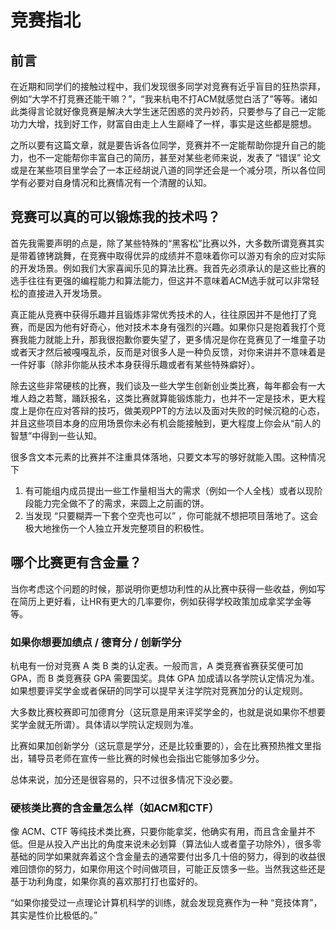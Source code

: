 # 竞赛指北

## 前言

在近期和同学们的接触过程中，我们发现很多同学对竞赛有近乎盲目的狂热崇拜，例如“大学不打竞赛还能干嘛？”，“我来杭电不打ACM就感觉白活了”等等。诸如此类得言论就好像竞赛是解决大学生迷茫困惑的灵丹妙药，只要参与了自己一定能功力大增，找到好工作，财富自由走上人生巅峰了一样，事实是这些都是臆想。

之所以要有这篇文章，就是要告诉各位同学，竞赛并不一定能帮助你提升自己的能力，也不一定能帮你丰富自己的简历，甚至对某些老师来说，发表了 “错误” 论文或是在某些项目里学会了一本正经胡说八道的同学还会是一个减分项，所以各位同学有必要对自身情况和比赛情况有一个清醒的认知。

## 竞赛可以真的可以锻炼我的技术吗？

首先我需要声明的点是，除了某些特殊的“黑客松”比赛以外，大多数所谓竞赛其实是带着镣铐跳舞，在竞赛中取得优异的成绩并不意味着你可以游刃有余的应对实际的开发场景。例如我们大家喜闻乐见的算法比赛。我首先必须承认的是这些比赛的选手往往有更强的编程能力和算法能力，但这并不意味着ACM选手就可以非常轻松的直接进入开发场景。

真正能从竞赛中获得乐趣并且锻炼非常优秀技术的人，往往原因并不是他打了竞赛，而是因为他有好奇心，他对技术本身有强烈的兴趣。如果你只是抱着我打个竞赛我能力就能上升，那我很抱歉你要失望了，更多情况是你在竞赛见了一堆童子功或者天才然后被嘎嘎乱杀，反而是对很多人是一种负反馈，对你来讲并不意味着是一件好事（除非你能从技术本身获得乐趣或者有某些特殊癖好）。

除去这些非常硬核的比赛，我们谈及一些大学生创新创业类比赛，每年都会有一大堆人趋之若鹜，踊跃报名，这类比赛就算能锻炼能力，也并不一定是技术，更大程度上是你在应对答辩的技巧，做美观PPT的方法以及面对失败的时候沉稳的心态，并且这些项目本身的应用场景你未必有机会能接触到，更大程度上你会从“前人的智慧”中得到一些认知。

很多含文本元素的比赛并不注重具体落地，只要文本写的够好就能入围。这种情况下

1. 有可能组内成员提出一些工作量相当大的需求（例如一个人全栈）或者以现阶段能力完全做不了的需求，来圆上之前画的饼。
2. 当发现 “只要糊弄一下套个空壳也可以” ，你可能就不想把项目落地了。这会极大地挫伤一个人独立开发完整项目的积极性。

## 哪个比赛更有含金量？

当你考虑这个问题的时候，那说明你更想功利性的从比赛中获得一些收益，例如写在简历上更好看，让HR有更大的几率要你，例如获得学校政策加成拿奖学金等等。

### 如果你想要加绩点 / 德育分 / 创新学分

杭电有一份对竞赛 A 类 B 类的认定表。一般而言，A 类竞赛省赛获奖便可加 GPA，而 B 类竞赛获 GPA 需要国奖。具体 GPA 加成请以各学院认定情况为准。如果想要评奖学金或者保研的同学可以提早关注学院对竞赛加分的认定规则。

大多数比赛校赛即可加德育分（这玩意是用来评奖学金的，也就是说如果你不想要奖学金就无所谓）。具体请以学院认定规则为准。

比赛如果加创新学分（这玩意是学分，还是比较重要的），会在比赛预热推文里指出，辅导员老师在宣传一些比赛的时候也会指出它能够加多少分。

总体来说，加分还是很容易的，只不过很多情况下没必要。

### 硬核类比赛的含金量怎么样（如ACM和CTF）

像 ACM、CTF 等纯技术类比赛，只要你能拿奖，他确实有用，而且含金量并不低。但是从投入产出比的角度来说未必划算（算法仙人或者童子功除外），很多零基础的同学如果就奔着这个含金量去的通常要付出多几十倍的努力，得到的收益很难回馈你的努力，如果你用这个时间做项目，可能正反馈多一些。当然我这些还是基于功利角度，如果你真的喜欢那打打也蛮好的。

“如果你接受过一点理论计算机科学的训练，就会发现竞赛作为一种 “竞技体育”，其实是性价比极低的。”
